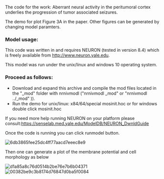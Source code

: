 The code for the work: 
Aberrant neural activity in the peritumoral cortex underlies the progression of tumor associated seizures. 


The demo for plot Figure 3A in the paper. Other figures can be generated by changing model paramters.

### Model usage:
This code was written in and requires NEURON (tested in version 8.4) which is freely available from http://www.neuron.yale.edu.

This model was run under the unix/linux and windows 10 operating system.

### Proceed as follows:
- Download and expand this archive and compile the mod files located in the "_mod" folder with nrnivmodl ("nrnivmodl _mod" or "nrnivmodl ../_mod" )).
- Run the demo for unix/linux: x84/64/special mosinit.hoc or for windows double click mosinit.hoc

If you need more help running NEURON on your platform please consult:https://senselab.med.yale.edu/ModelDB/NEURON_DwnldGuide

Once the code is running you can click  runmodel button.

![6db3865fee25dc4ff77aacd7eeec8e9](https://github.com/user-attachments/assets/7f612154-4395-4bd7-b903-a9c6276e067a)

Then one can generate a plot of the membrane potential and cell morphology as below

![d1a85a8c76d0514b2be76e7b6b04371](https://github.com/user-attachments/assets/c4273e67-7605-47a9-b3f3-819709409de9)
![00382be9c3b8174d76847d0ba5f0084](https://github.com/user-attachments/assets/92297f62-1d72-475a-904e-ca7d8f68ce71)

